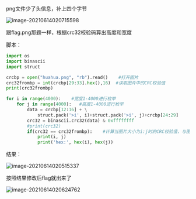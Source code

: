 png文件少了头信息，补上四个字节

![image-20210614020715598](https://tva1.sinaimg.cn/large/008i3skNly1grh6oe778mj312g06m0yq.jpg)

跟flag.png那题一样，根据crc32校验码算出高度和宽度

脚本：

```python
import os
import binascii
import struct

crcbp = open("huahua.png", "rb").read()    #打开图片
crc32frombp = int(crcbp[29:33].hex(),16)  #读取图片中的CRC校验值
print(crc32frombp)

for i in range(4000):    #宽度1-4000进行枚举
    for j in range(4000):   #高度1-4000进行枚举
        data = crcbp[12:16] + \
            struct.pack('>i', i)+struct.pack('>i', j)+crcbp[24:29]
        crc32 = binascii.crc32(data) & 0xffffffff
        #print(crc32)
        if(crc32 == crc32frombp):    #计算当图片大小为i:j时的CRC校验值，与图片中的CRC比较，当相同，则图片大小已经确定
            print(i, j)
            print('hex:', hex(i), hex(j))
```

结果：

![image-20210614020515337](https://tva1.sinaimg.cn/large/008i3skNly1grh6mbfoa0j31c00u0nc0.jpg)

按照结果修改后flag就出来了

![image-20210614020624762](https://tva1.sinaimg.cn/large/008i3skNly1grh6nift67j30u00wmnb0.jpg)